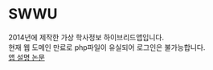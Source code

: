 # SWWU
2014년에 제작한 가상 학사정보 하이브리드앱입니다. <br/>
현재 웹 도메인 만료로 php파일이 유실되어 로그인은 불가능합니다. <br/>
[앱 설명 논문](https://www.koreascience.or.kr/article/CFKO201523070249040.pdf)
